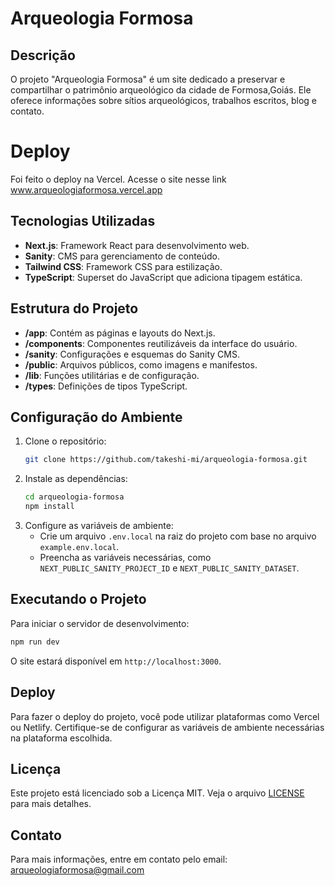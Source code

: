 # Arqueologia Formosa

## Descrição
O projeto "Arqueologia Formosa" é um site dedicado a preservar e compartilhar o patrimônio arqueológico da cidade de Formosa,Goiás. Ele oferece informações sobre sítios arqueológicos, trabalhos escritos, blog e contato.

# Deploy
Foi feito o deploy na Vercel. Acesse o site nesse link
www.arqueologiaformosa.vercel.app

## Tecnologias Utilizadas
- **Next.js**: Framework React para desenvolvimento web.
- **Sanity**: CMS para gerenciamento de conteúdo.
- **Tailwind CSS**: Framework CSS para estilização.
- **TypeScript**: Superset do JavaScript que adiciona tipagem estática.

## Estrutura do Projeto
- **/app**: Contém as páginas e layouts do Next.js.
- **/components**: Componentes reutilizáveis da interface do usuário.
- **/sanity**: Configurações e esquemas do Sanity CMS.
- **/public**: Arquivos públicos, como imagens e manifestos.
- **/lib**: Funções utilitárias e de configuração.
- **/types**: Definições de tipos TypeScript.

## Configuração do Ambiente
1. Clone o repositório:
   ```bash
   git clone https://github.com/takeshi-mi/arqueologia-formosa.git
   ```
2. Instale as dependências:
   ```bash
   cd arqueologia-formosa
   npm install
   ```
3. Configure as variáveis de ambiente:
   - Crie um arquivo `.env.local` na raiz do projeto com base no arquivo `example.env.local`.
   - Preencha as variáveis necessárias, como `NEXT_PUBLIC_SANITY_PROJECT_ID` e `NEXT_PUBLIC_SANITY_DATASET`.

## Executando o Projeto
Para iniciar o servidor de desenvolvimento:
```bash
npm run dev
```
O site estará disponível em `http://localhost:3000`.

## Deploy
Para fazer o deploy do projeto, você pode utilizar plataformas como Vercel ou Netlify. Certifique-se de configurar as variáveis de ambiente necessárias na plataforma escolhida.

## Licença
Este projeto está licenciado sob a Licença MIT. Veja o arquivo [LICENSE](./LICENSE) para mais detalhes.

## Contato
Para mais informações, entre em contato pelo email: arqueologiaformosa@gmail.com
